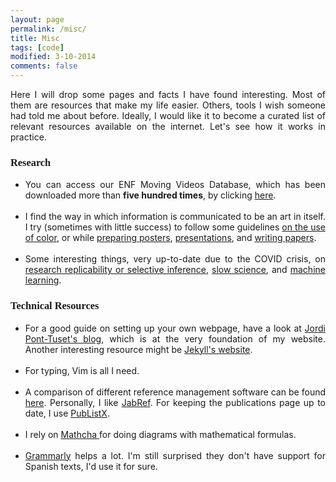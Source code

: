 ```yaml
---
layout: page
permalink: /misc/
title: Misc
tags: [code]
modified: 3-10-2014
comments: false
---
```

<head>
</head>  
<body>
<div align="justify">
Here I will drop some pages and facts I have found interesting. Most of them are resources that make my life easier. Others, tools I wish someone had told me about before. Ideally, I would like it to become a curated list of relevant resources available on the internet. Let's see how it works in practice.

<h3 style="font-family:Tahoma"> Research </h3>

<ul>
  <li>You can access our ENF Moving Videos Database, which has been downloaded more than <strong>five hundred times</strong>, by clicking <a href="http://doi.org/10.5281/zenodo.3549379" target="_blank">here</a>.</li>

  <br/>

  <li>I find the way in which information is communicated to be an art in itself. I try (sometimes with little success) to follow some guidelines <a href="https://www.nature.com/articles/s41467-020-19160-7" target="_blanck"> on the use of color</a>, or while <a href="http://personal.cege.umn.edu/~smith/supplements/poster/guide.htm" target="_blanck">preparing posters</a>, <a href="https://www.uts.edu.au/current-students/support/helps/self-help-resources/presentation-skills/conference-presentations" target="_blanck">presentations</a>, and <a href="https://billf.mit.edu/sites/default/files/documents/cvprPapers.pdf" target="_blanck">writing papers</a>. </li>
 <br/>
 <li>Some interesting things, very up-to-date due to the COVID crisis, on <a href="https://www.reuters.com/article/us-science-cancer-idUSBRE82R12P20120328" target = "_blanck">research replicability or selective inference</a>, <a href="http://slow-science.org/" target="_blanck">slow science</a>, and <a href="https://www.eurekalert.org/pub_releases/2019-02/ru-cwt021119.php" target = "_blanck">machine learning</a>. </li>
</ul>

<h3 style="font-family:Tahoma"> Technical Resources </h3>

<ul>
  <li> For a good guide on setting up your own webpage, have a look at <a href="https://jponttuset.cat/building-an-academic-website/" target="_blanck">Jordi Pont-Tuset's blog</a>, which is at the very foundation of my website. Another interesting resource might be <a href="https://jekyllrb.com/" target="_blanck"> Jekyll's website</a>.</li>
  <br/>
  <li> For typing, Vim is all I need.</li>
 <br/>
 <li> A comparison of different reference management software can be found <a href="https://mediatum.ub.tum.de/doc/1320978/1320978.pdf" target="_blanck">here</a>. Personally, I like <a href="https://www.jabref.org/" target="_blanck">JabRef</a>. For keeping the publications page up to date, I use <a href="https://github.com/fitheart/PubListX" target="_blanck">PubListX</a>.  </li>  
 <br/>
  <li> I rely on <a href= "https://www.mathcha.io/" target = "_blanck"> Mathcha </a> for doing diagrams with mathematical formulas. </li>   
   <br/>
  <li> <a href="https://app.grammarly.com/" target="_blanck">Grammarly</a> helps a lot. I'm still surprised they don't have support for Spanish texts, I'd use it for sure. </li>   

  </ul>
</div>
</body>
